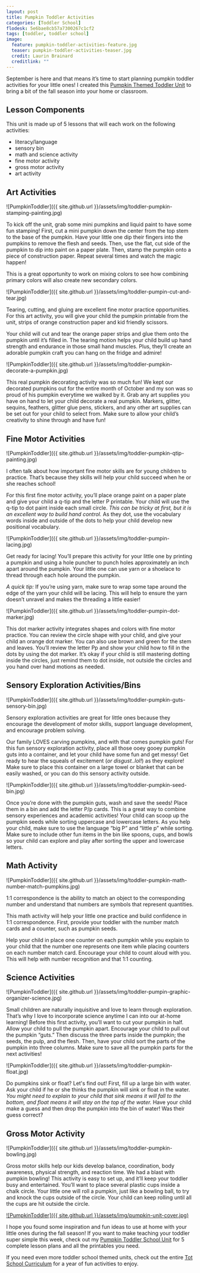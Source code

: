 ```yaml
---
layout: post
title: Pumpkin Toddler Activities
categories: [Toddler School]
flodesk: 5e6bae8cb57a7300267c1cf2
tags: [toddler, toddler school]
image:
  feature: pumpkin-toddler-activities-feature.jpg
  teaser: pumpkin-toddler-activities-teaser.jpg
  credit: Laurin Brainard
  creditlink: ""
---
```

September is here and that means it’s time to start planning pumpkin toddler activities for your little ones! I created this [Pumpkin Themed Toddler Unit](https://www.teacherspayteachers.com/Product/Toddler-Activities-Lesson-Plans-Pumpkin-Homeschool-Curriculum-Letter-P-4096870?st=d37bde1e2d38d8836d2b79b197cc2bce) to bring a bit of the fall season into your home or classroom.

## Lesson Components 

This unit is made up of 5 lessons that will each work on the following activities:
- literacy/language 
- sensory bin 
- math and science activity 
- fine motor activity 
- gross motor activity 
- art activity 

## Art Activities 

![PumpkinToddler]({{ site.github.url }}/assets/img/toddler-pumpkin-stamping-painting.jpg)

To kick off the unit, grab some mini pumpkins and liquid paint to have some fun stamping! First, cut a mini pumpkin down the center from the top stem to the base of the pumpkin. Have your little one dip their fingers into the pumpkins to remove the flesh and seeds. Then, use the flat, cut side of the pumpkin to dip into paint on a paper plate. Then, stamp the pumpkin onto a piece of construction paper. Repeat several times and watch the magic happen! 

This is a great opportunity to work on mixing colors to see how combining primary colors will also create new secondary colors.

![PumpkinToddler]({{ site.github.url }}/assets/img/toddler-pumpin-cut-and-tear.jpg)

Tearing, cutting, and gluing are excellent fine motor practice opportunities. For this art activity, you will give your child the pumpkin printable from the unit, strips of orange construction paper and kid friendly scissors. 

Your child will cut and tear the orange paper strips and glue them onto the pumpkin until it’s filled in. The tearing motion helps your child build up hand strength and endurance in those small hand muscles. Plus, they’ll create an adorable pumpkin craft you can hang on the fridge and admire! 

![PumpkinToddler]({{ site.github.url }}/assets/img/toddler-pumpkin-decorate-a-pumpkin.jpg)

This real pumpkin decorating activity was so much fun! We kept our decorated pumpkins out for the entire month of October and my son was so proud of his pumpkin everytime we walked by it. Grab any art supplies you have on hand to let your child decorate a real pumpkin. Markers, glitter, sequins, feathers, glitter glue pens, stickers, and any other art supplies can be set out for your child to select from. Make sure to allow your child’s creativity to shine through and have fun! 

## Fine Motor Activities 

![PumpkinToddler]({{ site.github.url }}/assets/img/toddler-pumpkin-qtip-painting.jpg)

I often talk about how important fine motor skills are for young children to practice. That’s because they skills will help your child succeed when he or she reaches school! 

For this first fine motor activity, you’ll place orange paint on a paper plate and give your child a q-tip and the letter P printable. Your child will use the q-tip to dot paint inside each small circle. _This can be tricky at first, but it is an excellent way to build hand control._ As they dot, use the vocabulary words inside and outside of the dots to help your child develop new positional vocabulary.

![PumpkinToddler]({{ site.github.url }}/assets/img/toddler-pumpin-lacing.jpg)

Get ready for lacing! You’ll prepare this activity for your little one by printing a pumpkin and using a hole puncher to punch holes approximately an inch apart around the pumpkin. Your little one can use yarn or a shoelace to thread through each hole around the pumpkin. 

_A quick tip:_ If you’re using yarn, make sure to wrap some tape around the edge of the yarn your child will be lacing. This will help to ensure the yarn doesn’t unravel and makes the threading a little easier!

![PumpkinToddler]({{ site.github.url }}/assets/img/toddler-pumpin-dot-marker.jpg)

This dot marker activity integrates shapes and colors with fine motor practice. You can review the circle shape with your child, and give your child an orange dot marker. You can also use brown and green for the stem and leaves. You’ll review the letter Pp and show your child how to fill in the dots by using the dot marker. It’s okay if your child is still mastering dotting inside the circles, just remind them to dot inside, not outside the circles and you hand over hand motions as needed. 

## Sensory Exploration Activities/Bins 

![PumpkinToddler]({{ site.github.url }}/assets/img/toddler-pumpkin-guts-sensory-bin.jpg)

Sensory exploration activities are great for little ones because they encourage the development of motor skills, support language development, and encourage problem solving. 

Our family LOVES  carving pumpkins, and with that comes pumpkin guts! For this fun sensory exploration activity, place all those ooey gooey pumpkin guts into a container, and let your child have some fun and get messy! Get ready to hear the squeals of excitement (_or disgust..lol!_) as they explore! Make sure to place this container on a large towel or blanket that can be easily washed, or you can do this sensory activity outside. 

![PumpkinToddler]({{ site.github.url }}/assets/img/toddler-pumpkin-seed-bin.jpg)

Once you’re done with the pumpkin guts, wash and save the seeds! Place them in a bin and add the letter P/p cards. This is a great way to combine sensory experiences and academic activities! Your child can scoop up the pumpkin seeds while sorting uppercase and lowercase letters. As you help your child, make sure to use the language “big P” and “little p” while sorting. Make sure to include other fun items in the bin like spoons, cups, and bowls so your child can explore and play after sorting the upper and lowercase letters. 

## Math Activity

![PumpkinToddler]({{ site.github.url }}/assets/img/toddler-pumpkin-math-number-match-pumpkins.jpg)

1:1 correspondence is the ability to match an object to the corresponding number and understand that numbers are symbols that represent quantities. 

This math activity will help your little one practice and build confidence in 1:1 correspondence. First, provide your toddler with the number match cards and a counter, such as pumpkin seeds. 

Help your child in place one counter on each pumpkin while you explain to your child that the number one represents one item while placing counters on each number match card. Encourage your child to count aloud with you. This will help with number recognition and that 1:1 counting. 

## Science Activities 

![PumpkinToddler]({{ site.github.url }}/assets/img/toddler-pumpin-graphic-organizer-science.jpg)

Small children are naturally inquisitive and love to learn through exploration. That’s why I love to incorporate science anytime I can into our at-home learning! Before this first activity, you’ll want to cut your pumpkin in half. Allow your child to pull the pumpkin apart. Encourage your child to pull out the pumpkin “guts.” Then discuss the three parts inside the pumpkin; the seeds, the pulp, and the flesh. Then, have your child sort the parts of the pumpkin into three columns. Make sure to save all the pumpkin parts for the next activities! 

![PumpkinToddler]({{ site.github.url }}/assets/img/toddler-pumpkin-float.jpg)

Do pumpkins sink or float? Let's find out! First, fill up a large bin with water. Ask your child if he or she thinks the pumpkin will sink or float in the water. _You might need to explain to your child that sink means it will fall to the bottom, and float means it will stay on the top of the water._ Have your child make a guess and then drop the pumpkin into the bin of water! Was their guess correct?

## Gross Motor Activity 

![PumpkinToddler]({{ site.github.url }}/assets/img/toddler-pumpkin-bowling.jpg)

Gross motor skills help our kids develop balance, coordination, body awareness, physical strength, and reaction time. We had a blast with pumpkin bowling! This activity is easy to set up, and it’ll keep your toddler busy and entertained. You’ll want to place several plastic cups inside a chalk circle. Your little one will roll a pumpkin, just like a bowling ball, to try and knock the cups outside of the circle. Your child can keep rolling until all the cups are hit outside the circle. 

[![PumpkinToddler]({{ site.github.url }}/assets/img/pumpkin-unit-cover.jpg)](https://www.teacherspayteachers.com/Product/Toddler-Activities-Lesson-Plans-Pumpkin-Homeschool-Curriculum-Letter-P-4096870)

I hope you found some inspiration and fun ideas to use at home with your little ones during the fall season! If you want to make teaching your toddler super simple this week, check out my [Pumpkin Toddler School Unit](https://www.teacherspayteachers.com/Product/Toddler-Activities-Lesson-Plans-Pumpkin-Homeschool-Curriculum-Letter-P-4096870) for 5 complete lesson plans and all the printables you need. 

If you need even more toddler school themed units, check out the entire [Tot School Curriculum](https://www.teacherspayteachers.com/Product/Toddler-Activities-Lesson-Plans-Tot-School-Curriculum-Homeschool-Preschool-4296281?utm_source=PB%20Blog&utm_campaign=Toddler%20Bundle%20Upsell) for a year of fun activities to enjoy.
